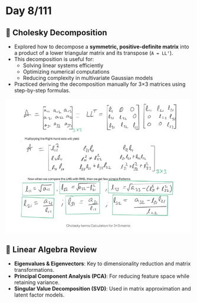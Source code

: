 # Day 8/111 

## 🔸 Cholesky Decomposition
- Explored how to decompose a **symmetric, positive-definite matrix** into a product of a lower triangular matrix and its transpose (`A = LLᵀ`).
- This decomposition is useful for:
  - Solving linear systems efficiently
  - Optimizing numerical computations
  - Reducing complexity in multivariate Gaussian models
- Practiced deriving the decomposition manually for 3×3 matrices using step-by-step formulas.

![Cholesky](./images/cholesky.png)

## 🔸 Linear Algebra Review
- **Eigenvalues & Eigenvectors**: Key to dimensionality reduction and matrix transformations.
- **Principal Component Analysis (PCA)**: For reducing feature space while retaining variance.
- **Singular Value Decomposition (SVD)**: Used in matrix approximation and latent factor models.

